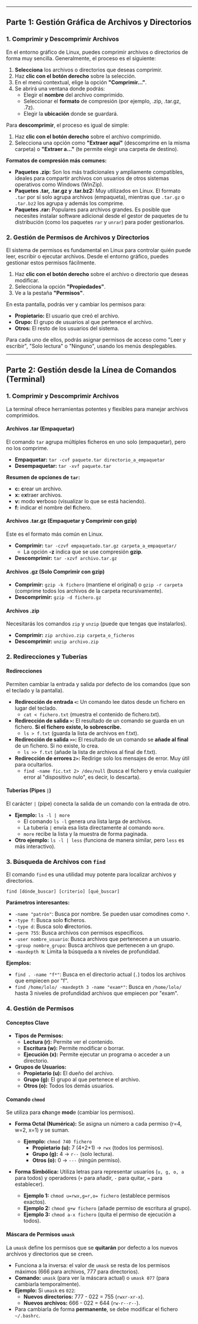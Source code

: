 
***

## **Parte 1: Gestión Gráfica de Archivos y Directorios**

### **1. Comprimir y Descomprimir Archivos**

En el entorno gráfico de Linux, puedes comprimir archivos o directorios de forma muy sencilla. Generalmente, el proceso es el siguiente:

1.  **Selecciona** los archivos o directorios que deseas comprimir.
2.  Haz **clic con el botón derecho** sobre la selección.
3.  En el menú contextual, elige la opción **"Comprimir..."**.
4.  Se abrirá una ventana donde podrás:
    *   Elegir el **nombre** del archivo comprimido.
    *   Seleccionar el **formato** de compresión (por ejemplo, .zip, .tar.gz, .7z).
    *   Elegir la **ubicación** donde se guardará.

Para **descomprimir**, el proceso es igual de simple:

1.  Haz **clic con el botón derecho** sobre el archivo comprimido.
2.  Selecciona una opción como **"Extraer aquí"** (descomprime en la misma carpeta) o **"Extraer a..."** (te permite elegir una carpeta de destino).

**Formatos de compresión más comunes:**

*   **Paquetes .zip:** Son los más tradicionales y ampliamente compatibles, ideales para compartir archivos con usuarios de otros sistemas operativos como Windows (WinZip).
*   **Paquetes .tar, .tar.gz y .tar.bz2:** Muy utilizados en Linux. El formato `.tar` por sí solo agrupa archivos (empaqueta), mientras que `.tar.gz` o `.tar.bz2` los agrupa y además los comprime.
*   **Paquetes .rar:** Populares para archivos grandes. Es posible que necesites instalar software adicional desde el gestor de paquetes de tu distribución (como los paquetes `rar` y `unrar`) para poder gestionarlos.

### **2. Gestión de Permisos de Archivos y Directorios**

El sistema de permisos es fundamental en Linux para controlar quién puede leer, escribir o ejecutar archivos. Desde el entorno gráfico, puedes gestionar estos permisos fácilmente.

1.  Haz **clic con el botón derecho** sobre el archivo o directorio que deseas modificar.
2.  Selecciona la opción **"Propiedades"**.
3.  Ve a la pestaña **"Permisos"**.

En esta pantalla, podrás ver y cambiar los permisos para:

*   **Propietario:** El usuario que creó el archivo.
*   **Grupo:** El grupo de usuarios al que pertenece el archivo.
*   **Otros:** El resto de los usuarios del sistema.

Para cada uno de ellos, podrás asignar permisos de acceso como "Leer y escribir", "Solo lectura" o "Ninguno", usando los menús desplegables.

***

## **Parte 2: Gestión desde la Línea de Comandos (Terminal)**

### **1. Comprimir y Descomprimir Archivos**

La terminal ofrece herramientas potentes y flexibles para manejar archivos comprimidos.

#### **Archivos .tar (Empaquetar)**
El comando `tar` agrupa múltiples ficheros en uno solo (empaquetar), pero no los comprime.

*   **Empaquetar:** `tar -cvf paquete.tar directorio_a_empaquetar`
*   **Desempaquetar:** `tar -xvf paquete.tar`

**Resumen de opciones de `tar`:**
*   **c:** **c**rear un archivo.
*   **x:** e**x**traer archivos.
*   **v:** modo **v**erboso (visualizar lo que se está haciendo).
*   **f:** indicar el nombre del **f**ichero.

#### **Archivos .tar.gz (Empaquetar y Comprimir con gzip)**
Este es el formato más común en Linux.

*   **Comprimir:** `tar -czvf empaquetado.tar.gz carpeta_a_empaquetar/`
    *   La opción **-z** indica que se use compresión **gzip**.
*   **Descomprimir:** `tar -xzvf archivo.tar.gz`

#### **Archivos .gz (Solo Comprimir con gzip)**

*   **Comprimir:** `gzip -k fichero` (mantiene el original) o `gzip -r carpeta` (comprime todos los archivos de la carpeta recursivamente).
*   **Descomprimir:** `gzip -d fichero.gz`

#### **Archivos .zip**
Necesitarás los comandos `zip` y `unzip` (puede que tengas que instalarlos).

*   **Comprimir:** `zip archivo.zip carpeta_o_ficheros`
*   **Descomprimir:** `unzip archivo.zip`

### **2. Redirecciones y Tuberías**

#### **Redirecciones**
Permiten cambiar la entrada y salida por defecto de los comandos (que son el teclado y la pantalla).

*   **Redirección de entrada `<`:** Un comando lee datos desde un fichero en lugar del teclado.
    *   `cat < fichero.txt` (muestra el contenido de fichero.txt).
*   **Redirección de salida `>`:** El resultado de un comando se guarda en un fichero. **Si el fichero existe, lo sobrescribe.**
    *   `ls > f.txt` (guarda la lista de archivos en f.txt).
*   **Redirección de salida `>>`:** El resultado de un comando se **añade al final** de un fichero. Si no existe, lo crea.
    *   `ls >> f.txt` (añade la lista de archivos al final de f.txt).
*   **Redirección de errores `2>`:** Redirige solo los mensajes de error. Muy útil para ocultarlos.
    *   `find -name fic.txt 2> /dev/null` (busca el fichero y envía cualquier error al "dispositivo nulo", es decir, lo descarta).

#### **Tuberías (Pipes `|`)**
El carácter `|` (pipe) conecta la salida de un comando con la entrada de otro.

*   **Ejemplo:** `ls -l | more`
    *   El comando `ls -l` genera una lista larga de archivos.
    *   La tubería `|` envía esa lista directamente al comando `more`.
    *   `more` recibe la lista y la muestra de forma paginada.
*   **Otro ejemplo:** `ls -l | less` (funciona de manera similar, pero `less` es más interactivo).

### **3. Búsqueda de Archivos con `find`**
El comando `find` es una utilidad muy potente para localizar archivos y directorios.

`find [dónde_buscar] [criterio] [qué_buscar]`

**Parámetros interesantes:**
*   `-name "patrón"`: Busca por nombre. Se pueden usar comodines como `*`.
*   `-type f`: Busca solo **f**icheros.
*   `-type d`: Busca solo **d**irectorios.
*   `-perm 755`: Busca archivos con permisos específicos.
*   `-user nombre_usuario`: Busca archivos que pertenecen a un usuario.
*   `-group nombre_grupo`: Busca archivos que pertenecen a un grupo.
*   `-maxdepth N`: Limita la búsqueda a `N` niveles de profundidad.

**Ejemplos:**
*   `find . -name "f*"`: Busca en el directorio actual (`.`) todos los archivos que empiecen por "f".
*   `find /home/lolo/ -maxdepth 3 -name "exam*"`: Busca en `/home/lolo/` hasta 3 niveles de profundidad archivos que empiecen por "exam".

### **4. Gestión de Permisos**

#### **Conceptos Clave**
*   **Tipos de Permisos:**
    *   **Lectura (r):** Permite ver el contenido.
    *   **Escritura (w):** Permite modificar o borrar.
    *   **Ejecución (x):** Permite ejecutar un programa o acceder a un directorio.
*   **Grupos de Usuarios:**
    *   **Propietario (u):** El dueño del archivo.
    *   **Grupo (g):** El grupo al que pertenece el archivo.
    *   **Otros (o):** Todos los demás usuarios.

#### **Comando `chmod`**
Se utiliza para **ch**ange **mod**e (cambiar los permisos).

*   **Forma Octal (Numérica):** Se asigna un número a cada permiso (r=4, w=2, x=1) y se suman.
    *   **Ejemplo:** `chmod 740 fichero`
        *   **Propietario (u):** 7 (4+2+1) -> `rwx` (todos los permisos).
        *   **Grupo (g):** 4 -> `r--` (solo lectura).
        *   **Otros (o):** 0 -> `---` (ningún permiso).

*   **Forma Simbólica:** Utiliza letras para representar usuarios (`u, g, o, a` para todos) y operadores (`+` para añadir, `-` para quitar, `=` para establecer).
    *   **Ejemplo 1:** `chmod u=rwx,g=r,o= fichero` (establece permisos exactos).
    *   **Ejemplo 2:** `chmod g+w fichero` (añade permiso de escritura al grupo).
    *   **Ejemplo 3:** `chmod a-x fichero` (quita el permiso de ejecución a todos).

#### **Máscara de Permisos `umask`**
La `umask` define los permisos que se **quitarán** por defecto a los nuevos archivos y directorios que se creen.

*   Funciona a la inversa: el valor de `umask` se resta de los permisos máximos (666 para archivos, 777 para directorios).
*   **Comando:** `umask` (para ver la máscara actual) o `umask 077` (para cambiarla temporalmente).
*   **Ejemplo:** Si `umask` es `022`:
    *   **Nuevos directorios:** 777 - 022 = 755 (`rwxr-xr-x`).
    *   **Nuevos archivos:** 666 - 022 = 644 (`rw-r--r--`).
*   Para cambiarla de forma **permanente**, se debe modificar el fichero `~/.bashrc`.

